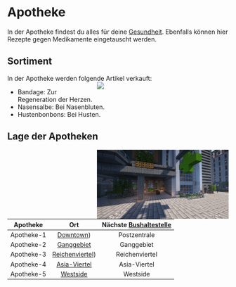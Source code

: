# Apotheke 
In der Apotheke findest du alles für deine [Gesundheit](../../pages/krankheiten/gesundheit.md). Ebenfalls können hier Rezepte gegen Medikamente eingetauscht werden.

## Sortiment 
In der Apotheke werden folgende Artikel verkauft: <img align="right" width="300" eight="150" src="../../../assets/image/biz/apotheke/Apotheke-Kaufmenü.png">

* Bandage: Zur Regeneration der Herzen.
* Nasensalbe: Bei Nasenbluten.
* Hustenbonbons: Bei Husten.

## Lage der Apotheken 

<img align="right" width="300" eight="150" src="../../../assets/image/biz/apotheke/Apotheke-1.png" alt="Apotheke-1" title="Apotheke-1">

| Apotheke | Ort | Nächste [Bushaltestelle](../../pages/öpnv/bus.md) |
|:-:|:-:|:-:|
| Apotheke-1 | [Downtown](../../pages/gebiete/downtown.md)) | Postzentrale |
| Apotheke-2 | [Ganggebiet](../../pages/gebiete/ganggebiet.md) | Ganggebiet |
| Apotheke-3 | [Reichenviertel](../../pages/gebiete/reichenviertel.md)) | Reichenviertel |
| Apotheke-4 | [Asia-Viertel](../../pages/gebiete/asiaviertel.md) | Asia-Viertel |
| Apotheke-5 | [Westside](../../pages/gebiete/westside.md) | Westside |
